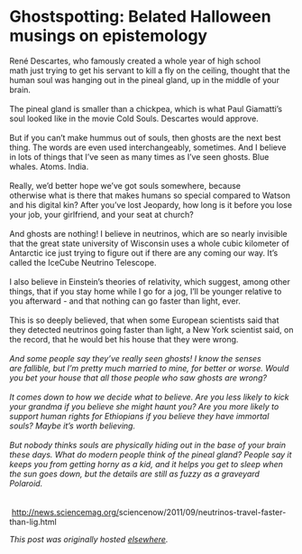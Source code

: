 # Ghostspotting: Belated Halloween musings on epistemology

<span><span class="Apple-style-span">Ren&#233; Descartes, who famously created a whole year of high school math&#160;just trying to get his servant to kill a fly on the ceiling, thought&#160;that the human soul was hanging out in the pineal gland, up in the&#160;middle of your brain.</span><br><span class="Apple-style-span"><br>The pineal gland is smaller than a chickpea, which is what Paul&#160;Giamatti&#8217;s soul looked like in the movie Cold Souls. Descartes would&#160;approve.<br><br>But if you can&#8217;t make hummus out of souls, then ghosts are the next&#160;best thing. The words are even used interchangeably, sometimes. And I&#160;believe in lots of things that I&#8217;ve seen as many times as I&#8217;ve seen&#160;ghosts. Blue whales. Atoms. India.<br><br>Really, we&#8217;d better hope we&#8217;ve got souls somewhere, because otherwise&#160;what is there that makes humans so special compared to Watson and his&#160;digital kin? After you&#8217;ve lost Jeopardy, how long is it before you&#160;lose your job, your girlfriend, and your seat at church?<br><br>And ghosts are nothing! I believe in neutrinos, which are so nearly&#160;invisible that the great state university of Wisconsin uses a whole&#160;cubic kilometer of Antarctic ice just trying to figure out if there&#160;are any coming our way. It&#8217;s called the IceCube Neutrino Telescope.<br><br>I also believe in Einstein&#8217;s theories of relativity, which suggest,&#160;among other things, that if you stay home while I go for a jog, I&#8217;ll&#160;be younger relative to you afterward - and that nothing can go faster&#160;than light, ever.<br><br>This is so deeply believed, that when some European scientists said&#160;that they detected neutrinos going faster than light, a New York&#160;scientist said, on the record, that he would bet his house that they&#160;were wrong.*<br><br>And some people say they&#8217;ve really seen ghosts! I know the senses are&#160;fallible, but I&#8217;m pretty much married to mine, for better or worse.&#160;Would you bet your house that all those people who saw ghosts are&#160;wrong?<br><br>It comes down to how we decide what to believe. Are you less likely to&#160;kick your grandma if you believe she might haunt you? Are you more&#160;likely to support human rights for Ethiopians if you believe they have&#160;immortal souls? Maybe it&#8217;s worth believing.<br><br>But nobody thinks souls are physically hiding out in the base of your&#160;brain these days. What do modern people think of the pineal gland?&#160;People say it keeps you from getting horny as a kid, and it helps you&#160;get to sleep when the sun goes down, but the details are still as&#160;fuzzy as a graveyard Polaroid.<br><br><br>*&#160;<a href="http://news.sciencemag.org/sciencenow/2011/09/neutrinos-travel-faster-than-lig.html" target="_blank">http://news.sciencemag.org/<wbr></wbr>sciencenow/2011/09/neutrinos-<wbr></wbr>travel-faster-than-lig.html</a></span></span>


*This post was originally hosted [elsewhere](http://planspace.blogspot.com/2011/11/ghostspotting-belated-halloween-musings.html).*
